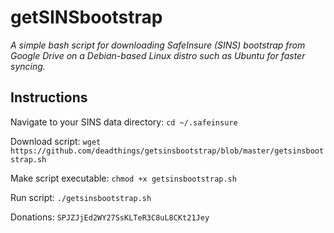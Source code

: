 # getSINSbootstrap

*A simple bash script for downloading SafeInsure (SINS) bootstrap from Google Drive on a Debian-based Linux distro such as Ubuntu for faster syncing.*

## Instructions

Navigate to your SINS data directory:
`cd ~/.safeinsure`

Download script:
`wget https://github.com/deadthings/getsinsbootstrap/blob/master/getsinsbootstrap.sh`

Make script executable:
`chmod +x getsinsbootstrap.sh`

Run script:
`./getsinsbootstrap.sh`

Donations:
`SPJZJjEd2WY27SsKLTeR3C8uL8CKt21Jey`
